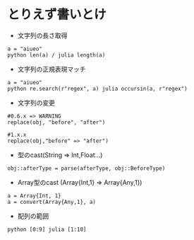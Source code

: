 # とりえず書いとけ
* 文字列の長さ取得
```
a = "aiueo"
python len(a) / julia length(a)
```

* 文字列の正規表現マッチ
```
a = "aiueo"
python re.search(r"regex", a) julia occursin(a, r"regex")
```

* 文字列の変更
```
#0.6.x => WARNING
replace(obj, "before", "after")

#1.x.x
replace(obj,"before" => "after")
```

* 型のcast(String => Int,Float...)
```
obj::afterType = parse(afterType, obj::BeforeType)
```

* Array型のcast (Array{Int,1} => Array{Any,1})
```
a = Array{Int, 1}
a = convert(Array{Any,1}, a)
```

* 配列の範囲
```
python [0:9] julia [1:10]
```
